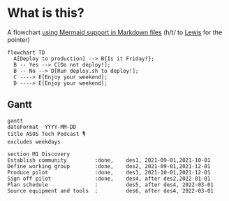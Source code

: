 # What is this?

A flowchart [using Mermaid support in Markdown files](https://github.blog/2022-02-14-include-diagrams-markdown-files-mermaid/) (h/t/ to [Lewis](https://github.com/asos-lewisjackson) for the pointer)

```mermaid
flowchart TD
  A[Deploy to production] --> B{Is it Friday?};
  B -- Yes --> C[Do not deploy!];
  B -- No --> D[Run deploy.sh to deploy!];
  C ----> E[Enjoy your weekend];
  D ----> E[Enjoy your weekend];
```

## Gantt

```mermaid
gantt
dateFormat  YYYY-MM-DD
title ASOS Tech Podcast 🎙
excludes weekdays 

section M1 Discovery 
Establish community         :done,    des1, 2021-09-01,2021-10-01
Define working group        :done,    des2, 2021-09-01,2021-12-01
Produce pilot               :done,    des3, 2021-10-01,2021-12-01
Sign off pilot              :done,    des4, after des2,2022-01-01
Plan schedule               :         des5, after des4, 2022-03-01
Source equipment and tools  :         des6, after des4, 2022-03-01
```

